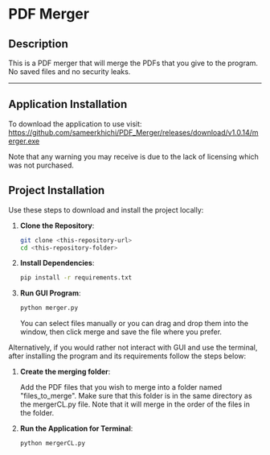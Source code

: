 # PDF Merger

## Description
This is a PDF merger that will merge the PDFs that you give to the program. No saved files and no security leaks.

---

## Application Installation

To download the application to use
visit: https://github.com/sameerkhichi/PDF_Merger/releases/download/v1.0.14/merger.exe

Note that any warning you may receive is due to the lack of licensing which was not purchased.


## Project Installation

Use these steps to download and install the project locally:

1. **Clone the Repository**:
   ```bash
   git clone <this-repository-url>
   cd <this-repository-folder>
   ```

2. **Install Dependencies**:
   ```bash
   pip install -r requirements.txt
   ```

3. **Run GUI Program**:
   ```bash
   python merger.py
   ```

   You can select files manually or you can drag and drop them into the window, then click merge and save the file where you prefer.

Alternatively, if you would rather not interact with GUI and use the terminal, after installing the program and its requirements follow the steps below: 
   
1. **Create the merging folder**:
   
   Add the PDF files that you wish to merge into a folder named "files_to_merge". Make sure that this folder is in the same directory as the mergerCL.py file.
   Note that it will merge in the order of the files in the folder.
   
   
2. **Run the Application for Terminal**:
   ```bash
   python mergerCL.py
   ```
